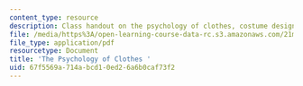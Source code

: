 ```yaml
---
content_type: resource
description: Class handout on the psychology of clothes, costume design, and production.
file: /media/https%3A/open-learning-course-data-rc.s3.amazonaws.com/21m-732-beginning-costume-design-and-construction-fall-2008/67f5569a714abcd10ed26a6b0caf73f2_psychology.pdf
file_type: application/pdf
resourcetype: Document
title: 'The Psychology of Clothes '
uid: 67f5569a-714a-bcd1-0ed2-6a6b0caf73f2
---
```

